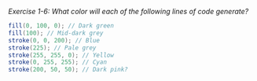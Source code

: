 _Exercise 1-6: What color will each of the following lines of code generate?_

```java
fill(0, 100, 0); // Dark green
fill(100); // Mid-dark grey
stroke(0, 0, 200); // Blue
stroke(225); // Pale grey
stroke(255, 255, 0); // Yellow
stroke(0, 255, 255); // Cyan
stroke(200, 50, 50); // Dark pink?
```
